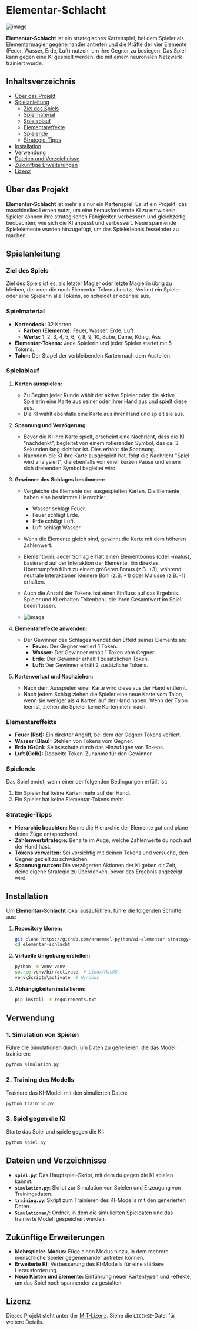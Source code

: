 # Elementar-Schlacht
![image](https://github.com/user-attachments/assets/1e42957f-e25b-4d47-94e0-2ffebea1ef23)

**Elementar-Schlacht** ist ein strategisches Kartenspiel, bei dem Spieler als Elementarmagier gegeneinander antreten und die Kräfte der vier Elemente (Feuer, Wasser, Erde, Luft) nutzen, um ihre Gegner zu besiegen. Das Spiel kann gegen eine KI gespielt werden, die mit einem neuronalen Netzwerk trainiert wurde.

## Inhaltsverzeichnis

- [Über das Projekt](#über-das-projekt)
- [Spielanleitung](#spielanleitung)
  - [Ziel des Spiels](#ziel-des-spiels)
  - [Spielmaterial](#spielmaterial)
  - [Spielablauf](#spielablauf)
  - [Elementareffekte](#elementareffekte)
  - [Spielende](#spielende)
  - [Strategie-Tipps](#strategie-tipps)
- [Installation](#installation)
- [Verwendung](#verwendung)
- [Dateien und Verzeichnisse](#dateien-und-verzeichnisse)
- [Zukünftige Erweiterungen](#zukünftige-erweiterungen)
- [Lizenz](#lizenz)

## Über das Projekt

**Elementar-Schlacht** ist mehr als nur ein Kartenspiel. Es ist ein Projekt, das maschinelles Lernen nutzt, um eine herausfordernde KI zu entwickeln. Spieler können ihre strategischen Fähigkeiten verbessern und gleichzeitig beobachten, wie sich die KI anpasst und verbessert. Neue spannende Spielelemente wurden hinzugefügt, um das Spielerlebnis fesselnder zu machen.

## Spielanleitung

### Ziel des Spiels

Ziel des Spiels ist es, als letzter Magier oder letzte Magierin übrig zu bleiben, der oder die noch Elementar-Tokens besitzt. Verliert ein Spieler oder eine Spielerin alle Tokens, so scheidet er oder sie aus.

### Spielmaterial

- **Kartendeck:** 32 Karten
  - **Farben (Elemente):** Feuer, Wasser, Erde, Luft
  - **Werte:** 1, 2, 3, 4, 5, 6, 7, 8, 9, 10, Bube, Dame, König, Ass
- **Elementar-Tokens:** Jede Spielerin und jeder Spieler startet mit 5 Tokens.
- **Talon:** Der Stapel der verbleibenden Karten nach dem Austeilen.

### Spielablauf

1. **Karten ausspielen:** 
   - Zu Beginn jeder Runde wählt der aktive Spieler oder die aktive Spielerin eine Karte aus seiner oder ihrer Hand aus und spielt diese aus.
   - Die KI wählt ebenfalls eine Karte aus ihrer Hand und spielt sie aus.
   
2. **Spannung und Verzögerung:** 
   - Bevor die KI ihre Karte spielt, erscheint eine Nachricht, dass die KI "nachdenkt", begleitet von einem rotierenden Symbol, das ca. 3 Sekunden lang sichtbar ist. Dies erhöht die Spannung.
   - Nachdem die KI ihre Karte ausgespielt hat, folgt die Nachricht "Spiel wird analysiert", die ebenfalls von einer kurzen Pause und einem sich drehenden Symbol begleitet wird.

3. **Gewinner des Schlages bestimmen:**
   - Vergleiche die Elemente der ausgespielten Karten. Die Elemente haben eine bestimmte Hierarchie:
     - Wasser schlägt Feuer.
     - Feuer schlägt Erde.
     - Erde schlägt Luft.
     - Luft schlägt Wasser.
   - Wenn die Elemente gleich sind, gewinnt die Karte mit dem höheren Zahlenwert.
   - Elementboni: Jeder Schlag erhält einen Elementbonus (oder -malus), basierend auf der Interaktion der Elemente. Ein direktes Übertrumpfen führt zu einem größeren Bonus (z.B. +3), während neutrale Interaktionen kleinere Boni (z.B. +1) oder Malusse (z.B. -1) erhalten.
   - Auch die Anzahl der Tokens hat einen Einfluss auf das Ergebnis. Spieler und KI erhalten Tokenboni, die ihren Gesamtwert im Spiel beeinflussen.
  
   - ![image](https://github.com/user-attachments/assets/90a915e1-611b-4d6c-99f5-975edbbe1496)


4. **Elementareffekte anwenden:** 
   - Der Gewinner des Schlages wendet den Effekt seines Elements an:
     - **Feuer:** Der Gegner verliert 1 Token.
     - **Wasser:** Der Gewinner erhält 1 Token vom Gegner.
     - **Erde:** Der Gewinner erhält 1 zusätzlichen Token.
     - **Luft:** Der Gewinner erhält 2 zusätzliche Tokens.

5. **Kartenverlust und Nachziehen:**
   - Nach dem Ausspielen einer Karte wird diese aus der Hand entfernt.
   - Nach jedem Schlag ziehen die Spieler eine neue Karte vom Talon, wenn sie weniger als 4 Karten auf der Hand haben. Wenn der Talon leer ist, ziehen die Spieler keine Karten mehr nach.

### Elementareffekte

- **Feuer (Rot):** Ein direkter Angriff, bei dem der Gegner Tokens verliert.
- **Wasser (Blau):** Stehlen von Tokens vom Gegner.
- **Erde (Grün):** Selbstschutz durch das Hinzufügen von Tokens.
- **Luft (Gelb):** Doppelte Token-Zunahme für den Gewinner.

### Spielende

Das Spiel endet, wenn einer der folgenden Bedingungen erfüllt ist:
1. Ein Spieler hat keine Karten mehr auf der Hand.
2. Ein Spieler hat keine Elementar-Tokens mehr.

### Strategie-Tipps

- **Hierarchie beachten:** Kenne die Hierarchie der Elemente gut und plane deine Züge entsprechend.
- **Zahlenwertstrategie:** Behalte im Auge, welche Zahlenwerte du noch auf der Hand hast.
- **Tokens verwalten:** Sei vorsichtig mit deinen Tokens und versuche, den Gegner gezielt zu schwächen.
- **Spannung nutzen:** Die verzögerten Aktionen der KI geben dir Zeit, deine eigene Strategie zu überdenken, bevor das Ergebnis angezeigt wird.

## Installation

Um **Elementar-Schlacht** lokal auszuführen, führe die folgenden Schritte aus:

1. **Repository klonen:**
   ```bash
   git clone https://github.com/kruemmel-python/ai-elementar-strategy-cardgame.git
   cd elementar-schlacht
   ```

2. **Virtuelle Umgebung erstellen:**
   ```bash
   python -m venv venv
   source venv/bin/activate  # Linux/MacOS
   venv\Scripts\activate  # Windows
   ```

3. **Abhängigkeiten installieren:**
   ```bash
   pip install -r requirements.txt
   ```

## Verwendung

### 1. Simulation von Spielen
Führe die Simulationen durch, um Daten zu generieren, die das Modell trainieren:
```bash
python simulation.py
```

### 2. Training des Modells
Trainiere das KI-Modell mit den simulierten Daten:
```bash
python training.py
```

### 3. Spiel gegen die KI
Starte das Spiel und spiele gegen die KI:
```bash
python spiel.py
```

## Dateien und Verzeichnisse

- **`spiel.py`**: Das Hauptspiel-Skript, mit dem du gegen die KI spielen kannst.
- **`simulation.py`**: Skript zur Simulation von Spielen und Erzeugung von Trainingsdaten.
- **`training.py`**: Skript zum Trainieren des KI-Modells mit den generierten Daten.
- **`Simulationen/`**: Ordner, in dem die simulierten Spieldaten und das trainierte Modell gespeichert werden.

## Zukünftige Erweiterungen

- **Mehrspieler-Modus:** Füge einen Modus hinzu, in dem mehrere menschliche Spieler gegeneinander antreten können.
- **Erweiterte KI:** Verbesserung des KI-Modells für eine stärkere Herausforderung.
- **Neue Karten und Elemente:** Einführung neuer Kartentypen und -effekte, um das Spiel noch spannender zu gestalten.

## Lizenz

Dieses Projekt steht unter der [MIT-Lizenz](LICENSE). Siehe die `LICENSE`-Datei für weitere Details.

